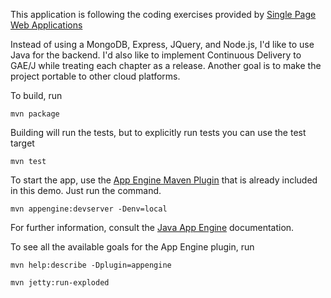 This application is following the coding exercises provided by [Single Page Web Applications](http://www.manning.com/mikowski/)

Instead of using a MongoDB, Express, JQuery, and Node.js, I'd
like to use Java for the backend. I'd also like to implement
Continuous Delivery to GAE/J while treating each chapter as a
release. Another goal is to make the project portable to other
cloud platforms.

To build, run

    mvn package

Building will run the tests, but to explicitly run tests you can use the test target

    mvn test

To start the app, use the [App Engine Maven Plugin](http://code.google.com/p/appengine-maven-plugin/) that is already included in this demo.  Just run the command.

    mvn appengine:devserver -Denv=local

For further information, consult the [Java App Engine](https://developers.google.com/appengine/docs/java/overview) documentation.

To see all the available goals for the App Engine plugin, run

    mvn help:describe -Dplugin=appengine

    mvn jetty:run-exploded
